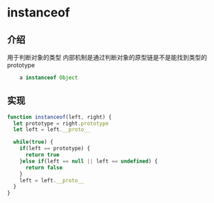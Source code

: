 # instanceof

## 介绍
用于判断对象的类型 内部机制是通过判断对象的原型链是不是能找到类型的prototype

```js
    a instanceof Object
```

## 实现
```js
function instanceof(left, right) {
  let prototype = right.prototype
  let left = left.__proto__

  while(true) {
    if(left == prototype) {
      return true
    }else if(left == null || left == undefined) {
      return false
    }
    left = left.__proto__
  }
}
```